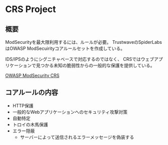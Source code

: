 # CRS Project

## 概要

ModSecurityを最大限利用するには、ルールが必要。
TrustwaveのSpiderLabsはOWASP ModSecuirityコアルールセットを作成している。

IDS/IPSのようにシグニチャベースで対応するのではなく、
CRSではウェブアプリケーションで見つかる未知の脆弱性からの一般的な保護を提供している。

[OWASP ModSecurity CRS](https://www.owasp.org/index.php/Category:OWASP_ModSecurity_Core_Rule_Set_Project)

## コアルールの内容

- HTTP保護
- 一般的なWebアプリケーションへのセキュリティ攻撃対策
- 自動特定
- トロイの木馬保護
- エラー隠蔽
    - サーバーによって送信されるエラーメッセージを偽装する